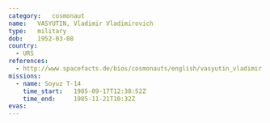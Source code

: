 ```yaml
---
category:	cosmonaut
name:	VASYUTIN, Vladimir Vladimirovich 
type:	military
dob:	1952-03-08
country:
  - URS
references:
  - http://www.spacefacts.de/bios/cosmonauts/english/vasyutin_vladimir.htm
missions:
  - name: Soyuz T-14
    time_start:   1985-09-17T12:38:52Z
    time_end:     1985-11-21T10:32Z
evas:
---
```

